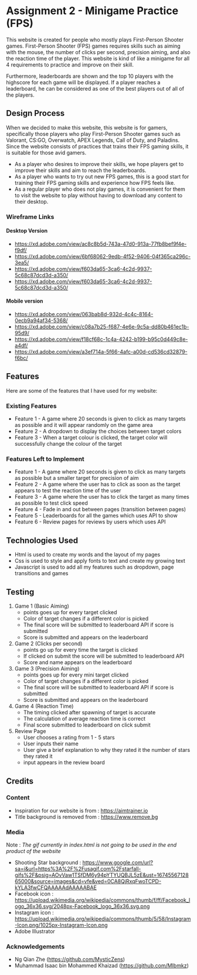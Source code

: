 # Assignment 2 - Minigame Practice (FPS)
This website is created for people who mostly plays First-Person Shooter games. First-Person Shooter (FPS) games requires skills such as aiming with the mouse, the number of clicks per second, precision aiming, and also the reaction time of the player. This website is kind of like a minigame for all 4 requirements to practice and improve on their skill. 

Furthermore, leaderboards are shown and the top 10 players with the highscore for each game will be displayed. If a player reaches a leaderboard, he can be considered as one of the best players out of all of the players. 

## Design Process
When we decided to make this website, this website is for gamers, specifically those players who play First-Person Shooter games such as Valorant, CS:GO, Overwatch, APEX Legends, Call of Duty, and Paladins. Since the website consists of practices that trains their FPS gaming skills, it is suitable for those avid gamers.

- As a player who desires to improve their skills, we hope players get to improve their skills and aim to reach the leaderboards.
- As a player who wants to try out new FPS games, this is a good start for training their FPS gaming skills and experience how FPS feels like.
- As a regular player who does not play games, it is convenient for them to visit the website to play without having to download any content to their desktop. 
### Wireframe Links
#### Desktop Version
- https://xd.adobe.com/view/ac8c8b5d-743a-47d0-913a-77fb8bef9f4e-f9df/
- https://xd.adobe.com/view/6bf68062-9edb-4f52-9406-04f365ca296c-3ea5/
- https://xd.adobe.com/view/f603da65-3ca6-4c2d-9937-5c68c87dcd3d-a350/
- https://xd.adobe.com/view/f603da65-3ca6-4c2d-9937-5c68c87dcd3d-a350/
#### Mobile version
- https://xd.adobe.com/view/063bab8d-932d-4c4c-8164-0ecb9a94af34-5368/
- https://xd.adobe.com/view/c08a7b25-f687-4e6e-9c5a-dd80b461ec1b-95d9/
- https://xd.adobe.com/view/f18cf68c-1c4a-4242-b199-b95c0d449c8e-a4df/
- https://xd.adobe.com/view/a3ef714a-5f66-4afc-a00d-cd536cd32879-f6bc/
## Features
Here are some of the features that I have used for my website:
### Existing Features
- Feature 1 - A game where 20 seconds is given to click as many targets as possible and it will appear randomly on the game area
- Feature 2 - A dropdown to display the choices between target colors
- Feature 3 - When a target colour is clicked, the target color will successfully change the colour of the target

### Features Left to Implement
- Feature 1 - A game where 20 seconds is given to click as many targets as possible but a smaller target for precision of aim
- Feature 2 - A game where the user has to click as soon as the target appears to test the reaction time of the user
- Feature 3 - A game where the user has to click the target as many times as possible to test click speed 
- Feature 4 - Fade in and out between pages (transition between pages)
- Feature 5 - Leaderboards for all the games which uses API to show
- Feature 6 - Review pages for reviews by users which uses API
## Technologies Used
- Html is used to create my words and the layout of my pages
- Css is used to style and apply fonts to text and create my growing text
- Javascript is used to add all my features such as dropdown, page transitions and games
## Testing
1. Game 1 (Basic Aiming)
    - points goes up for every target clicked
    - Color of target changes if a different color is picked
    - The final score will be submitted to leaderboard API if score is submitted
    - Score is submitted and appears on the leaderboard
2. Game 2 (Clicks per second)
    - points go up for every time the target is clicked
    - If clicked on submit the score will be submitted to leaderboard API
    - Score and name appears on the leaderboard
3. Game 3 (Precision Aiming)
    - points goes up for every mini target clicked
    - Color of target changes if a different color is picked
    - The final score will be submitted to leaderboard API if score is submitted
    - Score is submitted and appears on the leaderboard
4. Game 4 (Reaction Time)
    - The timing clicked after spawning of target is accurate
    - The calculation of average reaction time is correct
    - Final score submitted to leaderboard on click submit
5. Review Page
    - User chooses a rating from 1 - 5 stars
    - User inputs their name
    - User give a brief explanation to why they rated it the number of stars they rated it
    - input appears in the review board
## Credits
### Content
- Inspiration for our website is from : https://aimtrainer.io
- Title background is removed from : https://www.remove.bg
### Media
Note : *The gif currently in index.html is not going to be used in the end product of the website*
- Shooting Star background : https://www.google.com/url?sa=i&url=https%3A%2F%2Fusagif.com%2Fstarfall-gifs%2F&psig=AOvVaw1TSfDM6y94pYTYUQBJL5zE&ust=1674556712865000&source=images&cd=vfe&ved=0CA8QjRxqFwoTCPD-kYLA3fwCFQAAAAAdAAAAABAE
- Facebook icon : https://upload.wikimedia.org/wikipedia/commons/thumb/f/ff/Facebook_logo_36x36.svg/2048px-Facebook_logo_36x36.svg.png
- Instagram icon : https://upload.wikimedia.org/wikipedia/commons/thumb/5/58/Instagram-Icon.png/1025px-Instagram-Icon.png
- Adobe Illustrator

### Acknowledgements
- Ng Qian Zhe  (https://github.com/MysticZens)
- Muhammad Isaac bin Mohammed Khaizad  (https://github.com/MIbmkz)
